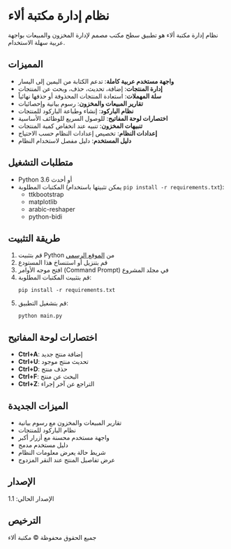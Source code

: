 # نظام إدارة مكتبة ألاء

نظام إدارة مكتبة ألاء هو تطبيق سطح مكتب مصمم لإدارة المخزون والمبيعات بواجهة عربية سهلة الاستخدام.

## المميزات

- **واجهة مستخدم عربية كاملة**: تدعم الكتابة من اليمين إلى اليسار
- **إدارة المنتجات**: إضافة، تحديث، حذف، وبحث عن المنتجات
- **سلة المهملات**: استعادة المنتجات المحذوفة أو حذفها نهائياً
- **تقارير المبيعات والمخزون**: رسوم بيانية وإحصائيات
- **نظام الباركود**: إنشاء وطباعة الباركود للمنتجات
- **اختصارات لوحة المفاتيح**: للوصول السريع للوظائف الأساسية
- **تنبيهات المخزون**: تنبيه عند انخفاض كمية المنتجات
- **إعدادات النظام**: تخصيص إعدادات النظام حسب الاحتياج
- **دليل المستخدم**: دليل مفصل لاستخدام النظام

## متطلبات التشغيل

- Python 3.6 أو أحدث
- المكتبات المطلوبة (يمكن تثبيتها باستخدام `pip install -r requirements.txt`):
  - ttkbootstrap
  - matplotlib
  - arabic-reshaper
  - python-bidi

## طريقة التثبيت

1. قم بتثبيت Python من [الموقع الرسمي](https://www.python.org/downloads/)
2. قم بتنزيل أو استنساخ هذا المستودع
3. افتح موجه الأوامر (Command Prompt) في مجلد المشروع
4. قم بتثبيت المكتبات المطلوبة:
   ```
   pip install -r requirements.txt
   ```
5. قم بتشغيل التطبيق:
   ```
   python main.py
   ```

## اختصارات لوحة المفاتيح

- **Ctrl+A**: إضافة منتج جديد
- **Ctrl+U**: تحديث منتج موجود
- **Ctrl+D**: حذف منتج
- **Ctrl+F**: البحث عن منتج
- **Ctrl+Z**: التراجع عن آخر إجراء

## الميزات الجديدة

- تقارير المبيعات والمخزون مع رسوم بيانية
- نظام الباركود للمنتجات
- واجهة مستخدم محسنة مع أزرار أكبر
- دليل مستخدم مدمج
- شريط حالة يعرض معلومات النظام
- عرض تفاصيل المنتج عند النقر المزدوج

## الإصدار

الإصدار الحالي: 1.1

## الترخيص

جميع الحقوق محفوظة © مكتبة ألاء